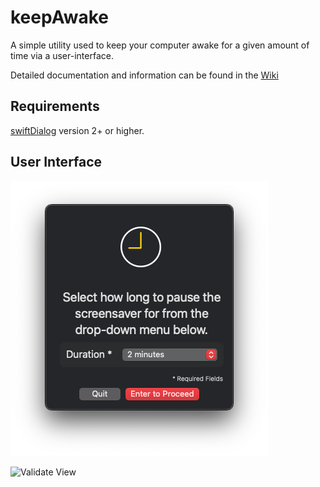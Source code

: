 # keepAwake
A simple utility used to keep your computer awake for a given amount of time via a user-interface.

Detailed documentation and information can be found in the [Wiki](https://github.com/BusyBread/keepAwake/wiki)

## Requirements
[swiftDialog](https://github.com/swiftDialog/swiftDialog/latest) version 2+ or higher.

## User Interface
![Main View](https://github.com/BusyBread/keepAwake/blob/main/images/keepAwake-Main.png)

![Validate View](https://github.com/BusyBread/keepAwake/blob/main/images/keepAwake-Validate.png)
